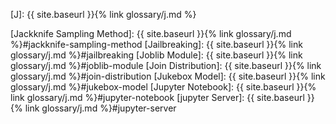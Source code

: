 [J]: {{ site.baseurl }}{% link glossary/j.md %}

[Jackknife Sampling Method]: {{ site.baseurl }}{% link glossary/j.md %}#jackknife-sampling-method
[Jailbreaking]: {{ site.baseurl }}{% link glossary/j.md %}#jailbreaking
[Joblib Module]: {{ site.baseurl }}{% link glossary/j.md %}#joblib-module
[Join Distribution]: {{ site.baseurl }}{% link glossary/j.md %}#join-distribution
[Jukebox Model]: {{ site.baseurl }}{% link glossary/j.md %}#jukebox-model
[Jupyter Notebook]: {{ site.baseurl }}{% link glossary/j.md %}#jupyter-notebook
[jupyter Server]: {{ site.baseurl }}{% link glossary/j.md %}#jupyter-server
